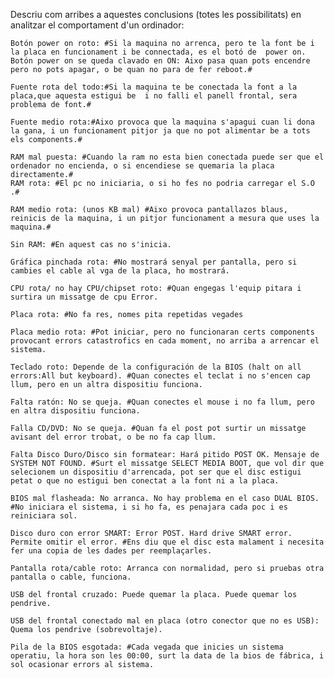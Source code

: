 Descriu com arribes a aquestes conclusions (totes les possibilitats) en analitzar el comportament d'un ordinador:

    Botón power on roto: #Si la maquina no arrenca, pero te la font be i la placa en funcionament i be connectada, es el botó de  power on.
    Botón power on se queda clavado en ON: Aixo pasa quan pots encendre pero no pots apagar, o be quan no para de fer reboot.#
    
    Fuente rota del todo:#Si la maquina te be conectada la font a la placa,que aquesta estigui be  i no falli el panell frontal, sera problema de font.#
    
    Fuente medio rota:#Aixo provoca que la maquina s'apagui cuan li dona la gana, i un funcionament pitjor ja que no pot alimentar be a tots els components.#
    
    RAM mal puesta: #Cuando la ram no esta bien conectada puede ser que el ordenador no encienda, o si encendiese se quemaria la placa directamente.#
    RAM rota: #El pc no iniciaria, o si ho fes no podria carregar el S.O .#
    
    RAM medio rota: (unos KB mal) #Aixo provoca pantallazos blaus, reinicis de la maquina, i un pitjor funcionament a mesura que uses la maquina.#
    
    Sin RAM: #En aquest cas no s'inicia.
    
    Gráfica pinchada rota: #No mostrará senyal per pantalla, pero si cambies el cable al vga de la placa, ho mostrará. 
    
    CPU rota/ no hay CPU/chipset roto: #Quan engegas l'equip pitara i surtira un missatge de cpu Error.
    
    Placa rota: #No fa res, nomes pita repetidas vegades
    
    Placa medio rota: #Pot iniciar, pero no funcionaran certs components provocant errors catastrofics en cada moment, no arriba a arrencar el sistema.
    
    Teclado roto: Depende de la configuración de la BIOS (halt on all errors:All but keyboard). #Quan conectes el teclat i no s'encen cap llum, pero en un altra dispositiu funciona.
    
    Falta ratón: No se queja. #Quan conectes el mouse i no fa llum, pero en altra dispositiu funciona.
    
    Falla CD/DVD: No se queja. #Quan fa el post pot surtir un missatge avisant del error trobat, o be no fa cap llum.
    
    Falta Disco Duro/Disco sin formatear: Hará pitido POST OK. Mensaje de SYSTEM NOT FOUND. #Surt el missatge SELECT MEDIA BOOT, que vol dir que selecionem un dispositiu d'arrencada, pot ser que el disc estigui petat o que no estigui ben conectat a la font ni a la placa.
    
    BIOS mal flasheada: No arranca. No hay problema en el caso DUAL BIOS. #No iniciara el sistema, i si ho fa, es penajara cada poc i es reiniciara sol.
    
    Disco duro con error SMART: Error POST. Hard drive SMART error. Permite omitir el error. #Ens diu que el disc esta malament i necesita fer una copia de les dades per reemplaçarles.
    
    Pantalla rota/cable roto: Arranca con normalidad, pero si pruebas otra pantalla o cable, funciona.
    
    USB del frontal cruzado: Puede quemar la placa. Puede quemar los pendrive.

    USB del frontal conectado mal en placa (otro conector que no es USB): Quema los pendrive (sobrevoltaje).
    
    Pila de la BIOS esgotada: #Cada vegada que inicies un sistema operatiu, la hora son les 00:00, surt la data de la bios de fábrica, i sol ocasionar errors al sistema.
